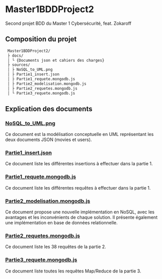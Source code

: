 # Master1BDDProject2
Second projet BDD du Master 1 Cybersécurité, feat. Zokaroff

## Composition du projet

```bash
 Master1BDDProject2/
 ├ docs/
 │ └ {Documents json et cahiers des charges}
 ├ sources/
 │ ├ NoSQL_to_UML.png 
 │ ├ Partie1_insert.json
 │ ├ Partie1_requete.mongodb.js
 │ ├ Partie2_modelisation.mongodb.js
 │ ├ Partie2_requetes.mongodb.js
 │ └ Partie3_requete.mongodb.js
```


## Explication des documents
### [NoSQL_to_UML.png](https://github.com/Lehoabd/Master1BDDProject2/blob/main/sources/NoSQL_to_UML.png)
Ce document est la modélisation conceptuelle en UML représentant les deux documents JSON (movies et users).

### [Partie1_insert.json](https://github.com/Lehoabd/Master1BDDProject2/blob/main/sources/Partie1_insert.json)
Ce document liste les différentes insertions à effectuer dans la partie 1.

### [Partie1_requete.mongodb.js](https://github.com/Lehoabd/Master1BDDProject2/blob/main/sources/Partie1_requete.mongodb.js)
Ce document liste les différentes requêtes à effectuer dans la partie 1.

### [Partie2_modelisation.mongodb.js](https://github.com/Lehoabd/Master1BDDProject2/blob/main/sources/Partie2_modelisation.mongodb.js)
Ce document propose une nouvelle implémentation en NoSQL, avec les avantages et les inconvénients de chaque solution. Il présente également une implémentation en base de données relationnelle.

### [Partie2_requetes.mongodb.js](https://github.com/Lehoabd/Master1BDDProject2/blob/main/sources/Partie2_requetes.mongodb.js)
Ce document liste les 38 requêtes de la partie 2.

### [Partie3_requete.mongodb.js](https://github.com/Lehoabd/Master1BDDProject2/blob/main/sources/Partie3_requete.mongodb.js)
Ce document liste toutes les requêtes Map/Reduce de la partie 3.